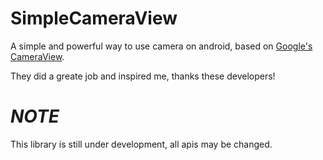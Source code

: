 # SimpleCameraView
A simple and powerful way to use camera on android, based on [Google's CameraView](https://github.com/google/cameraview).

They did a greate job and inspired me, thanks these developers!
# ***NOTE***
This library is still under development, all apis may be changed.
